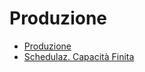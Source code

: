 # Produzione
- [Produzione](Documentazione%20SmeUP/DOC_SER/000060/P5/_sidebar.md)
- [Schedulaz. Capacità Finita](Documentazione%20SmeUP/DOC_SER/000060/S5/_sidebar.md)
